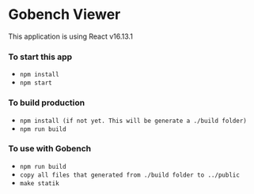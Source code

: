  # Gobench Viewer
 
 This application is using React v16.13.1
 
 ### To start this app
 - ``npm install``     
 - ``npm start``    
  
 ### To build production   
 - ``npm install (if not yet. This will be generate a ./build folder)``    
 - ``npm run build``
 
 ### To use with Gobench
 - ``npm run build``
 - ``copy all files that generated from ./build folder to ../public`` 
 - ``make statik``